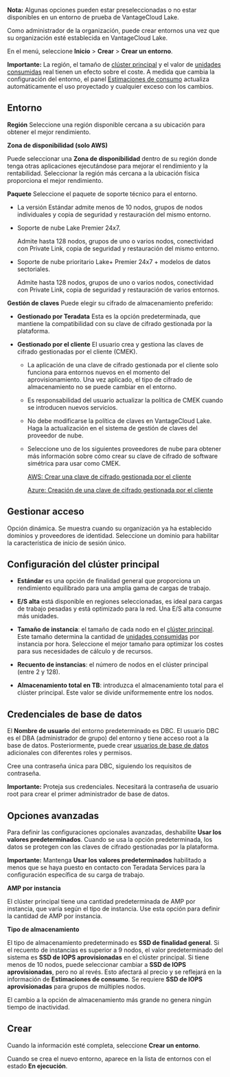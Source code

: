 **Nota:** Algunas opciones pueden estar preseleccionadas o no estar disponibles en un entorno de prueba de VantageCloud Lake.

Como administrador de la organización, puede crear entornos una vez que su organización esté establecida en VantageCloud Lake.

En el menú, seleccione **Inicio** \> **Crear** \> **Crear un entorno**.

**Importante:** La región, el tamaño de [clúster principal](isb1696461636881.md) y el valor de [unidades consumidas](onj1682104977691.md) real tienen un efecto sobre el coste. A medida que cambia la configuración del entorno, el panel [Estimaciones de consumo](aow1703107228725.md) actualiza automáticamente el uso proyectado y cualquier exceso con los cambios.

Entorno
-------

**Región** Seleccione una región disponible cercana a su ubicación para obtener el mejor rendimiento.

**Zona de disponibilidad (solo AWS)**

Puede seleccionar una **Zona de disponibilidad** dentro de su región donde tenga otras aplicaciones ejecutándose para mejorar el rendimiento y la rentabilidad. Seleccionar la región más cercana a la ubicación física proporciona el mejor rendimiento.

**Paquete** Seleccione el paquete de soporte técnico para el entorno.

-   La versión Estándar admite menos de 10 nodos, grupos de nodos individuales y copia de seguridad y restauración del mismo entorno.

-   Soporte de nube Lake Premier 24x7.

    Admite hasta 128 nodos, grupos de uno o varios nodos, conectividad con Private Link, copia de seguridad y restauración del mismo entorno.

-   Soporte de nube prioritario Lake+ Premier 24x7 + modelos de datos sectoriales.

    Admite hasta 128 nodos, grupos de uno o varios nodos, conectividad con Private Link, copia de seguridad y restauración de varios entornos.

**Gestión de claves** Puede elegir su cifrado de almacenamiento preferido:

-   **Gestionado por Teradata** Esta es la opción predeterminada, que mantiene la compatibilidad con su clave de cifrado gestionada por la plataforma.

-   **Gestionado por el cliente** El usuario crea y gestiona las claves de cifrado gestionadas por el cliente (CMEK).

    -   La aplicación de una clave de cifrado gestionada por el cliente solo funciona para entornos nuevos en el momento del aprovisionamiento. Una vez aplicado, el tipo de cifrado de almacenamiento no se puede cambiar en el entorno.

    -   Es responsabilidad del usuario actualizar la política de CMEK cuando se introducen nuevos servicios.

    -   No debe modificarse la política de claves en VantageCloud Lake. Haga la actualización en el sistema de gestión de claves del proveedor de nube.

    -   Seleccione uno de los siguientes proveedores de nube para obtener más información sobre cómo crear su clave de cifrado de software simétrica para usar como CMEK.

        [AWS: Crear una clave de cifrado gestionada por el cliente](https://docs.teradata.com/access/sources/dita/topic?dita:topicPath=qly1704828971494.dita&utm_source=console&utm_medium=iph)

        [Azure: Creación de una clave de cifrado gestionada por el cliente](https://docs.teradata.com/access/sources/dita/topic?dita:topicPath=ayd1718750859566.dita&utm_source=console&utm_medium=iph)

Gestionar acceso
----------------

Opción dinámica. Se muestra cuando su organización ya ha establecido dominios y proveedores de identidad. Seleccione un dominio para habilitar la característica de inicio de sesión único.

Configuración del clúster principal
-----------------------------------

-   **Estándar** es una opción de finalidad general que proporciona un rendimiento equilibrado para una amplia gama de cargas de trabajo.

-   **E/S alta** está disponible en regiones seleccionadas, es ideal para cargas de trabajo pesadas y está optimizado para la red. Una E/S alta consume más unidades.

-   **Tamaño de instancia**: el tamaño de cada nodo en el [clúster principal](nmr1658424425362.md). Este tamaño determina la cantidad de [unidades consumidas](tdv1682522711429.md) por instancia por hora. Seleccione el mejor tamaño para optimizar los costes para sus necesidades de cálculo y de recursos.

-   **Recuento de instancias**: el número de nodos en el clúster principal (entre 2 y 128).

-   **Almacenamiento total en TB**: introduzca el almacenamiento total para el clúster principal. Este valor se divide uniformemente entre los nodos.

Credenciales de base de datos
-----------------------------

El **Nombre de usuario** del entorno predeterminado es DBC. El usuario DBC es el DBA (administrador de grupo) del entorno y tiene acceso root a la base de datos. Posteriormente, puede crear [usuarios de base de datos](wxe1659392685092.md) adicionales con diferentes roles y permisos.

Cree una contraseña única para DBC, siguiendo los requisitos de contraseña.

**Importante:** Proteja sus credenciales. Necesitará la contraseña de usuario root para crear el primer administrador de base de datos.

Opciones avanzadas
------------------

Para definir las configuraciones opcionales avanzadas, deshabilite **Usar los valores predeterminados**. Cuando se usa la opción predeterminada, los datos se protegen con las claves de cifrado gestionadas por la plataforma.

**Importante:** Mantenga **Usar los valores predeterminados** habilitado a menos que se haya puesto en contacto con Teradata Services para la configuración específica de su carga de trabajo.

**AMP por instancia**

El clúster principal tiene una cantidad predeterminada de AMP por instancia, que varía según el tipo de instancia. Use esta opción para definir la cantidad de AMP por instancia.

**Tipo de almacenamiento**

El tipo de almacenamiento predeterminado es **SSD de finalidad general**. Si el recuento de instancias es superior a 9 nodos, el valor predeterminado del sistema es **SSD de IOPS aprovisionadas** en el clúster principal. Si tiene menos de 10 nodos, puede seleccionar cambiar a **SSD de IOPS aprovisionadas**, pero no al revés. Esto afectará al precio y se reflejará en la información de **Estimaciones de consumo**. Se requiere **SSD de IOPS aprovisionadas** para grupos de múltiples nodos.

El cambio a la opción de almacenamiento más grande no genera ningún tiempo de inactividad.

Crear
-----

Cuando la información esté completa, seleccione **Crear un entorno**.

Cuando se crea el nuevo entorno, aparece en la lista de entornos con el estado **En ejecución**.
